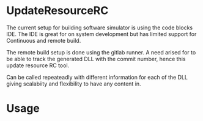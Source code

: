 # UpdateResourceRC #

The current setup for building software simulator is using the code blocks IDE. The IDE is great for on system development but has limited support for Continuous and remote build.

The remote build setup is done using the gitlab runner. A need arised for to be able to track the generated DLL with the commit number, hence this update resource RC tool.

Can be called repeateadly with different information for each of the DLL giving scalabiity and flexibility to have any content in.

# Usage #

